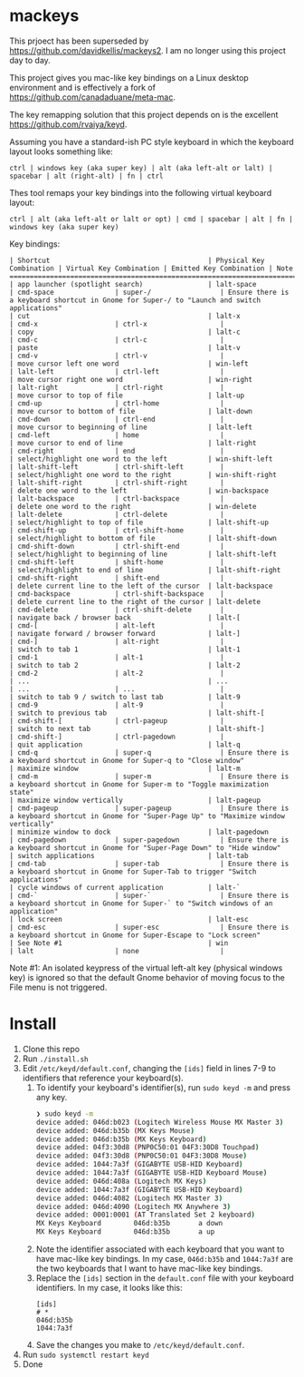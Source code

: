 # mackeys

This prjoect has been superseded by https://github.com/davidkellis/mackeys2. I am no longer using this project day to day.

This project gives you mac-like key bindings on a Linux desktop environment and is effectively a fork of https://github.com/canadaduane/meta-mac.

The key remapping solution that this project depends on is the excellent https://github.com/rvaiya/keyd.

Assuming you have a standard-ish PC style keyboard in which the keyboard layout looks something like:
```
ctrl | windows key (aka super key) | alt (aka left-alt or lalt) | spacebar | alt (right-alt) | fn | ctrl
```

Thes tool remaps your key bindings into the following virtual keyboard layout:
```
ctrl | alt (aka left-alt or lalt or opt) | cmd | spacebar | alt | fn | windows key (aka super key)
```

Key bindings:
```
| Shortcut                                       | Physical Key Combination | Virtual Key Combination | Emitted Key Combination | Note
=================================================================================================================================================================================================================================
| app launcher (spotlight search)                | lalt-space               | cmd-space               | super-/                 | Ensure there is a keyboard shortcut in Gnome for Super-/ to "Launch and switch applications"
| cut                                            | lalt-x                   | cmd-x                   | ctrl-x                  |
| copy                                           | lalt-c                   | cmd-c                   | ctrl-c                  |
| paste                                          | lalt-v                   | cmd-v                   | ctrl-v                  |
| move cursor left one word                      | win-left                 | lalt-left               | ctrl-left               |
| move cursor right one word                     | win-right                | lalt-right              | ctrl-right              |
| move cursor to top of file                     | lalt-up                  | cmd-up                  | ctrl-home               |
| move cursor to bottom of file                  | lalt-down                | cmd-down                | ctrl-end                |
| move cursor to beginning of line               | lalt-left                | cmd-left                | home                    |
| move cursor to end of line                     | lalt-right               | cmd-right               | end                     |
| select/highlight one word to the left          | win-shift-left           | lalt-shift-left         | ctrl-shift-left         |
| select/highlight one word to the right         | win-shift-right          | lalt-shift-right        | ctrl-shift-right        |
| delete one word to the left                    | win-backspace            | lalt-backspace          | ctrl-backspace          |
| delete one word to the right                   | win-delete               | lalt-delete             | ctrl-delete             |
| select/highlight to top of file                | lalt-shift-up            | cmd-shift-up            | ctrl-shift-home         |
| select/highlight to bottom of file             | lalt-shift-down          | cmd-shift-down          | ctrl-shift-end          |
| select/highlight to beginning of line          | lalt-shift-left          | cmd-shift-left          | shift-home              |
| select/highlight to end of line                | lalt-shift-right         | cmd-shift-right         | shift-end               |
| delete current line to the left of the cursor  | lalt-backspace           | cmd-backspace           | ctrl-shift-backspace    |
| delete current line to the right of the cursor | lalt-delete              | cmd-delete              | ctrl-shift-delete       |
| navigate back / browser back                   | lalt-[                   | cmd-[                   | alt-left                |
| navigate forward / browser forward             | lalt-]                   | cmd-]                   | alt-right               |
| switch to tab 1                                | lalt-1                   | cmd-1                   | alt-1                   |
| switch to tab 2                                | lalt-2                   | cmd-2                   | alt-2                   |
| ...                                            | ...                      | ...                     | ...                     |
| switch to tab 9 / switch to last tab           | lalt-9                   | cmd-9                   | alt-9                   |
| switch to previous tab                         | lalt-shift-[             | cmd-shift-[             | ctrl-pageup             |
| switch to next tab                             | lalt-shift-]             | cmd-shift-]             | ctrl-pagedown           |
| quit application                               | lalt-q                   | cmd-q                   | super-q                 | Ensure there is a keyboard shortcut in Gnome for Super-q to "Close window"
| maximize window                                | lalt-m                   | cmd-m                   | super-m                 | Ensure there is a keyboard shortcut in Gnome for Super-m to "Toggle maximization state"
| maximize window vertically                     | lalt-pageup              | cmd-pageup              | super-pageup            | Ensure there is a keyboard shortcut in Gnome for "Super-Page Up" to "Maximize window vertically"
| minimize window to dock                        | lalt-pagedown            | cmd-pagedown            | super-pagedown          | Ensure there is a keyboard shortcut in Gnome for "Super-Page Down" to "Hide window"
| switch applications                            | lalt-tab                 | cmd-tab                 | super-tab               | Ensure there is a keyboard shortcut in Gnome for Super-Tab to trigger "Switch applications"
| cycle windows of current application           | lalt-`                   | cmd-`                   | super-`                 | Ensure there is a keyboard shortcut in Gnome for Super-` to "Switch windows of an application"
| lock screen                                    | lalt-esc                 | cmd-esc                 | super-esc               | Ensure there is a keyboard shortcut in Gnome for Super-Escape to "Lock screen"
| See Note #1                                    | win                      | lalt                    | none                    |
```

Note #1: An isolated keypress of the virtual left-alt key (physical windows key) is ignored so that the default Gnome behavior of moving focus to the File menu is not triggered.

# Install

1. Clone this repo
2. Run `./install.sh`
3. Edit `/etc/keyd/default.conf`, changing the `[ids]` field in lines 7-9 to identifiers that reference your keyboard(s).
   1. To identify your keyboard's identifier(s), run `sudo keyd -m` and press any key.
      ```bash
      ❯ sudo keyd -m
      device added: 046d:b023 (Logitech Wireless Mouse MX Master 3)
      device added: 046d:b35b (MX Keys Mouse)
      device added: 046d:b35b (MX Keys Keyboard)
      device added: 04f3:30d8 (PNP0C50:01 04F3:30D8 Touchpad)
      device added: 04f3:30d8 (PNP0C50:01 04F3:30D8 Mouse)
      device added: 1044:7a3f (GIGABYTE USB-HID Keyboard)
      device added: 1044:7a3f (GIGABYTE USB-HID Keyboard Mouse)
      device added: 046d:408a (Logitech MX Keys)
      device added: 1044:7a3f (GIGABYTE USB-HID Keyboard)
      device added: 046d:4082 (Logitech MX Master 3)
      device added: 046d:4090 (Logitech MX Anywhere 3)
      device added: 0001:0001 (AT Translated Set 2 keyboard)
      MX Keys Keyboard        046d:b35b       a down
      MX Keys Keyboard        046d:b35b       a up
      ```
   2. Note the identifier associated with each keyboard that you want to have mac-like key bindings.
      In my case, `046d:b35b` and `1044:7a3f` are the two keyboards that I want to have mac-like key bindings.
   3. Replace the `[ids]` section in the `default.conf` file with your keyboard identifiers. In my case, it looks like this:
      ```
      [ids]
      # *
      046d:b35b
      1044:7a3f
      ```
   4. Save the changes you make to `/etc/keyd/default.conf`.
4. Run `sudo systemctl restart keyd`
5. Done
